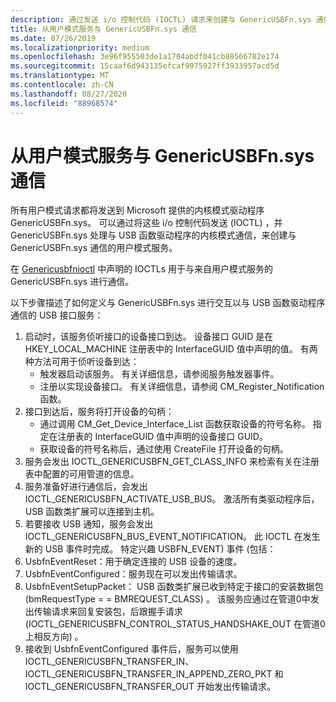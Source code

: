 ```yaml
---
description: 通过发送 i/o 控制代码 (IOCTL) 请求来创建与 GenericUSBFn.sys 通信的用户模式服务。
title: 从用户模式服务与 GenericUSBFn.sys 通信
ms.date: 07/26/2019
ms.localizationpriority: medium
ms.openlocfilehash: 3e96f955503de1a1704abdf041cb88566782e174
ms.sourcegitcommit: 15caaf6d943135efcaf9975927ff3933957acd5d
ms.translationtype: MT
ms.contentlocale: zh-CN
ms.lasthandoff: 08/27/2020
ms.locfileid: "88968574"
---
```

# <a name="communicating-with-genericusbfnsys-from-a-user-mode-service"></a>从用户模式服务与 GenericUSBFn.sys 通信 


所有用户模式请求都将发送到 Microsoft 提供的内核模式驱动程序 GenericUSBFn.sys。 可以通过将这些 i/o 控制代码发送 (IOCTL) ，并 GenericUSBFn.sys 处理与 USB 函数驱动程序的内核模式通信，来创建与 GenericUSBFn.sys 通信的用户模式服务。

在 [Genericusbfnioctl](https://docs.microsoft.com/windows/desktop/api/genericusbfnioctl/) 中声明的 IOCTLs 用于与来自用户模式服务的 GenericUSBFn.sys 进行通信。


以下步骤描述了如何定义与 GenericUSBFn.sys 进行交互以与 USB 函数驱动程序通信的 USB 接口服务：

1. 启动时，该服务侦听接口的设备接口到达。 设备接口 GUID 是在 HKEY_LOCAL_MACHINE 注册表中的 InterfaceGUID 值中声明的值。 有两种方法可用于侦听设备到达：
    - 触发器启动该服务。 有关详细信息，请参阅服务触发器事件。 
    - 注册以实现设备接口。 有关详细信息，请参阅 CM_Register_Notification 函数。 
2. 接口到达后，服务将打开设备的句柄： 
    - 通过调用 CM_Get_Device_Interface_List 函数获取设备的符号名称。 指定在注册表的 InterfaceGUID 值中声明的设备接口 GUID。
    - 获取设备的符号名称后，通过使用 CreateFile 打开设备的句柄。 
3. 服务会发出 IOCTL_GENERICUSBFN_GET_CLASS_INFO 来检索有关在注册表中配置的可用管道的信息。 
4. 服务准备好进行通信后，会发出 IOCTL_GENERICUSBFN_ACTIVATE_USB_BUS。 激活所有类驱动程序后，USB 函数类扩展可以连接到主机。 
5. 若要接收 USB 通知，服务会发出 IOCTL_GENERICUSBFN_BUS_EVENT_NOTIFICATION。 此 IOCTL 在发生新的 USB 事件时完成。 特定兴趣 USBFN_EVENT) 事件 (包括：
6. UsbfnEventReset：用于确定连接的 USB 设备的速度。 
7. UsbfnEventConfigured：服务现在可以发出传输请求。 
8. UsbfnEventSetupPacket： USB 函数类扩展已收到特定于接口的安装数据包 (bmRequestType = = BMREQUEST_CLASS) 。 该服务应通过在管道0中发出传输请求来回复安装包，后跟握手请求 (IOCTL_GENERICUSBFN_CONTROL_STATUS_HANDSHAKE_OUT 在管道0上相反方向) 。 
9. 接收到 UsbfnEventConfigured 事件后，服务可以使用 IOCTL_GENERICUSBFN_TRANSFER_IN、IOCTL_GENERICUSBFN_TRANSFER_IN_APPEND_ZERO_PKT 和 IOCTL_GENERICUSBFN_TRANSFER_OUT 开始发出传输请求。 
